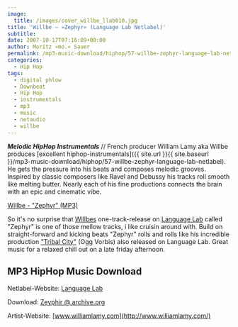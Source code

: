 ```yaml
---
image:
  title: /images/cover_willbe_llab010.jpg
title: 'Willbe – »Zephyr« (Language Lab Netlabel)'
subtitle: 
date: 2007-10-17T07:16:09+00:00
author: Moritz »mo.« Sauer
permalink: /mp3-music-download/hiphop/57-willbe-zephyr-language-lab-netlabel
categories:
  - Hip Hop
tags:
  - digital phlow
  - Downbeat
  - Hip Hop
  - instrumentals
  - mp3
  - music
  - netaudio
  - willbe
---
```

***Melodic HipHop Instrumentals*** // French producer William Lamy aka Willbe produces [excellent hiphop-instrumentals]({{ site.url }}{{ site.baseurl }}/mp3-music-download/hiphop/57-willbe-zephyr-language-lab-netlabel). He gets the pressure into his beats and composes melodic grooves. Inspired by classic composers like Ravel and Debussy his tracks roll smooth like melting butter. Nearly each of his fine productions connects the brain with an epic and cinematic vibe.

[Willbe - "Zephyr" (MP3)](http://mp3.phlow.de/phlow-magazine/llab010_willbe-zephyr.mp3)
  
<!--more-->

So it's no surprise that [Willbes](http://www.williamlamy.com/) one-track-release on [Language Lab](http://www.language-lab.net/) called "Zephyr" is one of those mellow tracks, i like cruisin around with. Build on straight-forward and kicking beats "Zephyr" rolls and rolls like his incredible production ["Tribal City"](ftp://ftp.scene.org/pub/music/groups/language_lab/llab001d_willbe_-_tribal_city.ogg&id=196944) (Ogg Vorbis) also released on Language Lab. Great music for a relaxed chill out on a late friday afternoon.

## MP3 HipHop Music Download

Netlabel-Website: [Language Lab](http://www.language-lab.net/)
  
Download: [Zeyphir @ archive.org](http://www.archive.org/details/llab010)
  
Artist-Website: [www.williamlamy.com](http://www.williamlamy.com/)